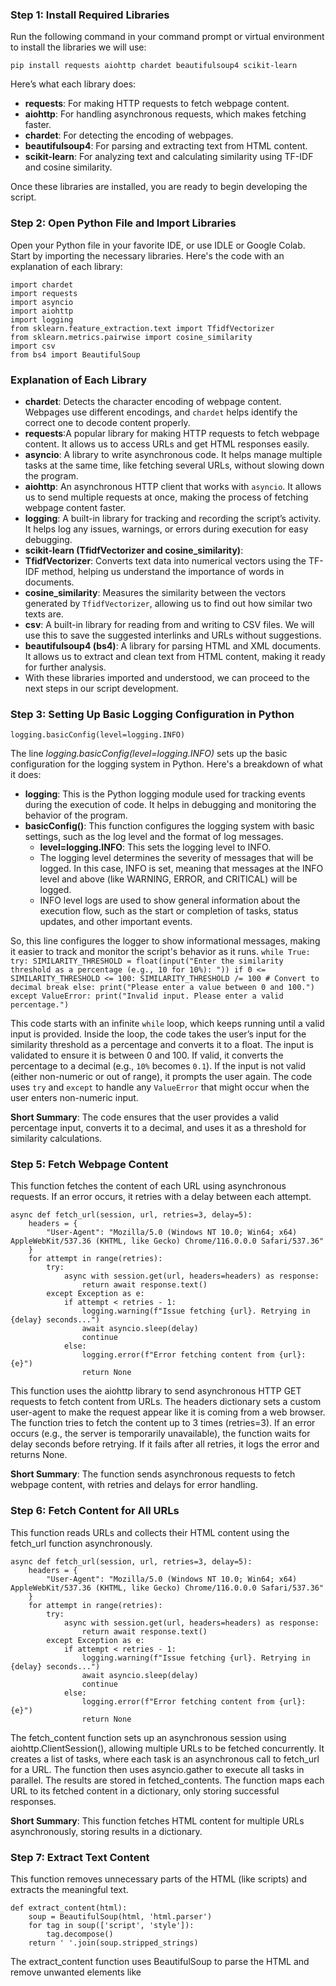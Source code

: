 ### Step 1: Install Required Libraries

Run the following command in your command prompt or virtual environment to install the libraries we will use:

    pip install requests aiohttp chardet beautifulsoup4 scikit-learn

Here’s what each library does:

*   **requests**: For making HTTP requests to fetch webpage content.
*   **aiohttp**: For handling asynchronous requests, which makes fetching faster.
*   **chardet**: For detecting the encoding of webpages.
*   **beautifulsoup4**: For parsing and extracting text from HTML content.
*   **scikit-learn**: For analyzing text and calculating similarity using TF-IDF and cosine similarity.

Once these libraries are installed, you are ready to begin developing the script.

### Step 2: Open Python File and Import Libraries

Open your Python file in your favorite IDE, or use IDLE or Google Colab. Start by importing the necessary libraries. Here's the code with an explanation of each library:

    import chardet
    import requests
    import asyncio
    import aiohttp
    import logging
    from sklearn.feature_extraction.text import TfidfVectorizer
    from sklearn.metrics.pairwise import cosine_similarity
    import csv
    from bs4 import BeautifulSoup

### Explanation of Each Library

*   **chardet**: Detects the character encoding of webpage content. Webpages use different encodings, and `chardet` helps identify the correct one to decode content properly.
*   **requests**:A popular library for making HTTP requests to fetch webpage content. It allows us to access URLs and get HTML responses easily.
*   **asyncio**: A library to write asynchronous code. It helps manage multiple tasks at the same time, like fetching several URLs, without slowing down the program.
*   **aiohttp**: An asynchronous HTTP client that works with `asyncio`. It allows us to send multiple requests at once, making the process of fetching webpage content faster.
*   **logging**: A built-in library for tracking and recording the script’s activity. It helps log any issues, warnings, or errors during execution for easy debugging.
*   **scikit-learn (TfidfVectorizer and cosine\_similarity)**:
*   **TfidfVectorizer**: Converts text data into numerical vectors using the TF-IDF method, helping us understand the importance of words in documents.
*   **cosine\_similarity**: Measures the similarity between the vectors generated by `TfidfVectorizer`, allowing us to find out how similar two texts are.
*   **csv**: A built-in library for reading from and writing to CSV files. We will use this to save the suggested interlinks and URLs without suggestions.
*   **beautifulsoup4 (bs4)**: A library for parsing HTML and XML documents. It allows us to extract and clean text from HTML content, making it ready for further analysis.
*   With these libraries imported and understood, we can proceed to the next steps in our script development.

### Step 3: Setting Up Basic Logging Configuration in Python

    logging.basicConfig(level=logging.INFO)

The line _logging.basicConfig(level=logging.INFO)_ sets up the basic configuration for the logging system in Python. Here's a breakdown of what it does:

*   **logging**: This is the Python logging module used for tracking events during the execution of code. It helps in debugging and monitoring the behavior of the program.
*   **basicConfig()**: This function configures the logging system with basic settings, such as the log level and the format of log messages.
    *   **level=logging.INFO**: This sets the logging level to INFO.
    *   The logging level determines the severity of messages that will be logged. In this case, INFO is set, meaning that messages at the INFO level and above (like WARNING, ERROR, and CRITICAL) will be logged.
    *   INFO level logs are used to show general information about the execution flow, such as the start or completion of tasks, status updates, and other important events.

So, this line configures the logger to show informational messages, making it easier to track and monitor the script's behavior as it runs.
`while True: try: SIMILARITY_THRESHOLD = float(input("Enter the similarity threshold as a percentage (e.g., 10 for 10%): ")) if 0 <= SIMILARITY_THRESHOLD <= 100: SIMILARITY_THRESHOLD /= 100 # Convert to decimal break else: print("Please enter a value between 0 and 100.") except ValueError: print("Invalid input. Please enter a valid percentage.")`

This code starts with an infinite `while` loop, which keeps running until a valid input is provided. Inside the loop, the code takes the user’s input for the similarity threshold as a percentage and converts it to a float. The input is validated to ensure it is between 0 and 100. If valid, it converts the percentage to a decimal (e.g., `10%` becomes `0.1`). If the input is not valid (either non-numeric or out of range), it prompts the user again. The code uses `try` and `except` to handle any `ValueError` that might occur when the user enters non-numeric input.

**Short Summary**: The code ensures that the user provides a valid percentage input, converts it to a decimal, and uses it as a threshold for similarity calculations.

### **Step 5: Fetch Webpage Content**

This function fetches the content of each URL using asynchronous requests. If an error occurs, it retries with a delay between each attempt.

    async def fetch_url(session, url, retries=3, delay=5):
        headers = {
            "User-Agent": "Mozilla/5.0 (Windows NT 10.0; Win64; x64) AppleWebKit/537.36 (KHTML, like Gecko) Chrome/116.0.0.0 Safari/537.36"
        }
        for attempt in range(retries):
            try:
                async with session.get(url, headers=headers) as response:
                    return await response.text()
            except Exception as e:
                if attempt < retries - 1:
                    logging.warning(f"Issue fetching {url}. Retrying in {delay} seconds...")
                    await asyncio.sleep(delay)
                    continue
                else:
                    logging.error(f"Error fetching content from {url}: {e}")
                    return None
    

This function uses the aiohttp library to send asynchronous HTTP GET requests to fetch content from URLs. The headers dictionary sets a custom user-agent to make the request appear like it is coming from a web browser. The function tries to fetch the content up to 3 times (retries=3). If an error occurs (e.g., the server is temporarily unavailable), the function waits for delay seconds before retrying. If it fails after all retries, it logs the error and returns None.

**Short Summary**: The function sends asynchronous requests to fetch webpage content, with retries and delays for error handling.

### **Step 6: Fetch Content for All URLs**

This function reads URLs and collects their HTML content using the fetch\_url function asynchronously.

    async def fetch_url(session, url, retries=3, delay=5):
        headers = {
            "User-Agent": "Mozilla/5.0 (Windows NT 10.0; Win64; x64) AppleWebKit/537.36 (KHTML, like Gecko) Chrome/116.0.0.0 Safari/537.36"
        }
        for attempt in range(retries):
            try:
                async with session.get(url, headers=headers) as response:
                    return await response.text()
            except Exception as e:
                if attempt < retries - 1:
                    logging.warning(f"Issue fetching {url}. Retrying in {delay} seconds...")
                    await asyncio.sleep(delay)
                    continue
                else:
                    logging.error(f"Error fetching content from {url}: {e}")
                    return None
    

The fetch\_content function sets up an asynchronous session using aiohttp.ClientSession(), allowing multiple URLs to be fetched concurrently. It creates a list of tasks, where each task is an asynchronous call to fetch\_url for a URL. The function then uses asyncio.gather to execute all tasks in parallel. The results are stored in fetched\_contents. The function maps each URL to its fetched content in a dictionary, only storing successful responses.

**Short Summary**: This function fetches HTML content for multiple URLs asynchronously, storing results in a dictionary.

### **Step 7: Extract Text Content**

This function removes unnecessary parts of the HTML (like scripts) and extracts the meaningful text.

    def extract_content(html):
        soup = BeautifulSoup(html, 'html.parser')
        for tag in soup(['script', 'style']):
            tag.decompose()
        return ' '.join(soup.stripped_strings)
    

The extract\_content function uses BeautifulSoup to parse the HTML and remove unwanted elements like <script> and <style> tags, which are not useful for content analysis. It decomposes these tags, effectively removing them from the HTML. It then gathers all the remaining text parts (ignoring spaces and formatting) and joins them into a single string.

**Short Summary**: The function cleans the HTML by removing unwanted tags and extracts the meaningful text content.

### **Step 8: Compute Similarity Between Pages**

This function calculates the similarity between pages using TF-IDF and cosine similarity.

    def compute_similarity(contents):
        processed_contents = [extract_content(html) for html in contents.values()]
        vectorizer = TfidfVectorizer(stop_words='english')
        tfidf_matrix = vectorizer.fit_transform(processed_contents)
        return cosine_similarity(tfidf_matrix)
    

The compute\_similarity function processes the cleaned content using the extract\_content function for each webpage. It uses the TfidfVectorizer from scikit-learn to convert the text into numerical vectors based on the importance of words (TF-IDF). The cosine\_similarity function then calculates the similarity scores between all these vectors, producing a matrix that indicates how similar each webpage is to every other webpage.

**Short Summary**: This function converts webpage content into numerical vectors using TF-IDF and computes the similarity between them using cosine similarity.

### **Step 9: Suggest Interlinks Based on Similarity**

This function uses the similarity scores to suggest interlinks for each URL based on the threshold.

    def suggest_interlinks(urls, num_suggestions=1):
        loop = asyncio.get_event_loop()
        contents = loop.run_until_complete(fetch_content(urls))
        similarities = compute_similarity(contents)
        suggestions = {}
        no_suggestions = []
        for idx, url in enumerate(contents.keys()):
            sorted_indices = similarities[idx].argsort()[::-1]
            relevant_indices = [i for i in sorted_indices if similarities[idx][i] > SIMILARITY_THRESHOLD]
            suggested_urls = [list(contents.keys())[i] for i in relevant_indices[1:num_suggestions+1]]
            if not suggested_urls:
                no_suggestions.append(url)
            else:
                suggestions[url] = suggested_urls
        return suggestions, no_suggestions
    

The function gets the event loop and uses it to run fetch\_content for all URLs, gathering their content. It calculates similarities between webpages using compute\_similarity. For each URL, it sorts other URLs based on their similarity scores. It then filters URLs that meet the similarity threshold and stores up to the specified number (num\_suggestions). If no URLs meet the threshold for a URL, it is added to no\_suggestions.

**Short Summary**: The function suggests similar URLs for each webpage based on similarity scores and stores URLs with no matches separately.

### **Step 10: Save URLs Without Suggestions**

This function saves URLs that do not have any matching suggestions to a file.

    def save_no_suggestions_to_file(urls, filename="no_suggestions.txt"):
        with open(filename, 'w', encoding='utf-8') as file:
            for url in urls:
                file.write(url + '\n')
    

The function opens a text file with the given filename and writes each URL from the no\_suggestions list into the file, ensuring each is on a new line. This helps in tracking which URLs did not receive any interlink suggestions.

**Short Summary**: This function writes URLs without matching suggestions to a text file for review.

### **Step 11: Save Interlink Suggestions to CSV**

This function saves the suggested interlinks into a CSV file for easy access and review.

    def save_to_csv(suggestions, output_file, num_suggestions):
        headers = ["URL"] + [f"Suggested Link {i+1}" for i in range(num_suggestions)]
        with open(output_file, 'w', newline='', encoding='utf-8') as csvfile:
            writer = csv.writer(csvfile)
            writer.writerow(headers)
            for url, links in suggestions.items():
                row = [url] + links
                writer.writerow(row)
    

The function opens a CSV file and writes headers based on the number of suggested links per URL. For each URL in the suggestions dictionary, it creates a row with the URL and its suggested links. This makes it easy to review and use the interlink suggestions.

**Short Summary**: The function saves the suggested interlinks to a CSV file, making it easy to access and review suggestions.

### Step 9: Load URLs from Text File

The script reads all URLs from a text file (`urls.txt`) and stores them in a list for further analysis.

    with open('urls.txt', 'r') as file:
        urls = [line.strip() for line in file]
    

This code opens the file named `urls.txt` and reads each line, stripping any extra whitespace or newline characters. It then stores each cleaned URL in a list called `urls`. This list will be used later in the script to fetch webpage content and calculate similarities.

**Short Summary**: The code reads URLs from a text file and stores them in a list, removing extra spaces or newline characters.

### Step 10: Get User Input for Number of Suggestions

The script asks the user how many interlink suggestions they want for each URL. It ensures the input is valid and within a specific range (1 to 5).

    while True:
        try:
            num_suggestions = int(input("Enter the number of suggested links you'd like for each URL (max 5): "))
            if 1 <= num_suggestions <= 5:
                break
            else:
                print("Please enter a number between 1 and 5.")
        except ValueError:
            print("Invalid input. Please enter a number between 1 and 5.")
    

This code block uses a `while` loop to prompt the user for the number of interlink suggestions they would like for each URL. It ensures that the input is an integer within the range of 1 to 5. If the input is not valid, it prompts the user again until a valid number is provided. The code also handles non-numeric input using a `try-except` block to catch any `ValueError`.

**Short Summary**: This code prompts the user for the number of interlink suggestions per URL and validates that the input is an integer between 1 and 5.

### Step 11: Generate and Save Interlink Suggestions

The script generates interlink suggestions based on the user-defined number and saves them to a CSV file. It also saves URLs with no suggestions to a separate text file.

    suggestions, no_suggestions = suggest_interlinks(urls, num_suggestions)
    save_to_csv(suggestions, 'interlink_suggestions_luxebites.csv', num_suggestions)
    if no_suggestions:
        save_no_suggestions_to_file(no_suggestions, 'no_suggestions_luxebites.txt')
    

This part of the code calls the `suggest_interlinks` function, passing the list of URLs and the number of suggestions specified by the user. It stores the generated suggestions and URLs without suggestions in `suggestions` and `no_suggestions`, respectively. The script then calls `save_to_csv` to write the suggestions into a CSV file (`interlink_suggestions_luxebites.csv`) for easy access. If any URLs did not receive suggestions, the script saves these URLs into a separate text file (`no_suggestions_luxebites.txt`) for further review.

**Short Summary**: The script generates interlink suggestions and saves them in a CSV file. It also logs URLs with no suggestions into a separate text file.

Complete Code with All Steps
----------------------------

Here’s the complete code that automates the process of finding interlink suggestions based on webpage content similarity. The code is explained in each step above for clarity.

    import chardet
    import requests
    import asyncio
    import aiohttp
    import logging
    from sklearn.feature_extraction.text import TfidfVectorizer
    from sklearn.metrics.pairwise import cosine_similarity
    import csv
    from bs4 import BeautifulSoup
    logging.basicConfig(level=logging.INFO)
    while True:
        try:
            SIMILARITY_THRESHOLD = float(input("Enter the similarity threshold as a percentage (e.g., 10 for 10%): "))
            if 0 <= SIMILARITY_THRESHOLD <= 100:
                SIMILARITY_THRESHOLD /= 100  # Convert to decimal
                break
            else:
                print("Please enter a value between 0 and 100.")
        except ValueError:
            print("Invalid input. Please enter a valid percentage.")
    async def fetch_url(session, url, retries=3, delay=5):
        headers = {
            "User-Agent": "Mozilla/5.0 (Windows NT 10.0; Win64; x64) AppleWebKit/537.36 (KHTML, like Gecko) Chrome/116.0.0.0 Safari/537.36"
        }
        for attempt in range(retries):
            try:
                async with session.get(url, headers=headers) as response:
                    return await response.text()
            except Exception as e:
                if attempt < retries - 1:  # i.e. not the last attempt
                    logging.warning(f"Issue fetching {url}. Retrying in {delay} seconds...")
                    await asyncio.sleep(delay)
                    continue
                else:
                    logging.error(f"Error fetching content from {url}: {e}")
                    return None
    # Step 1: Fetch content from provided URLs
    async def fetch_content(urls):
        contents = {}
        async with aiohttp.ClientSession() as session:
            tasks = [fetch_url(session, url) for url in urls]
            fetched_contents = await asyncio.gather(*tasks)
        for url, content in zip(urls, fetched_contents):
            if content:
                contents[url] = content
        return contents
    # Extract meaningful content from raw HTML using BeautifulSoup
    def extract_content(html):
        soup = BeautifulSoup(html, 'html.parser')
        for tag in soup(['script', 'style']):
            tag.decompose()
        return ' '.join(soup.stripped_strings)
    # Step 2: Compute TF-IDF vectors and cosine similarity
    def compute_similarity(contents):
        processed_contents = [extract_content(html) for html in contents.values()]
        vectorizer = TfidfVectorizer(stop_words='english')
        tfidf_matrix = vectorizer.fit_transform(processed_contents)
        return cosine_similarity(tfidf_matrix)
    # Step 3: Suggest interlinks based on similarity
    def suggest_interlinks(urls, num_suggestions=1):
        loop = asyncio.get_event_loop()
        contents = loop.run_until_complete(fetch_content(urls))
        similarities = compute_similarity(contents)
        suggestions = {}
        no_suggestions = []   # List to keep URLs without suggestions
        for idx, url in enumerate(contents.keys()):
            sorted_indices = similarities[idx].argsort()[::-1]
            relevant_indices = [i for i in sorted_indices if similarities[idx][i] > SIMILARITY_THRESHOLD]
            suggested_urls = [list(contents.keys())[i] for i in relevant_indices[1:num_suggestions+1]]
            # Check if the URL has any suggested links, if not, add to no_suggestions list
            if not suggested_urls:
                no_suggestions.append(url)
            else:
                suggestions[url] = suggested_urls
        return suggestions, no_suggestions
    def save_no_suggestions_to_file(urls, filename="no_suggestions.txt"):
        """Save URLs without suggestions to a separate file."""
        with open(filename, 'w', encoding='utf-8') as file:
            for url in urls:
                file.write(url + '\n')
    # Save suggestions to CSV
    def save_to_csv(suggestions, output_file, num_suggestions):
        headers = ["URL"] + [f"Suggested Link {i+1}" for i in range(num_suggestions)]
        with open(output_file, 'w', newline='', encoding='utf-8') as csvfile:
            writer = csv.writer(csvfile)
            writer.writerow(headers)
            for url, links in suggestions.items():
                row = [url] + links
                writer.writerow(row)
    # Load URLs from text file
    with open('urls.txt', 'r') as file:
        urls = [line.strip() for line in file]
    while True:
        try:
            num_suggestions = int(input("Enter the number of suggested links you'd like for each URL (max 5): "))
            if 1 <= num_suggestions <= 5:
                break
            else:
                print("Please enter a number between 1 and 5.")
        except ValueError:
            print("Invalid input. Please enter a number between 1 and 5.")
    suggestions, no_suggestions = suggest_interlinks(urls, num_suggestions)
    save_to_csv(suggestions, 'interlink_suggestions_luxebites.csv', num_suggestions)
    if no_suggestions:
        save_no_suggestions_to_file(no_suggestions, 'no_suggestions_luxebites.txt')
    

Demo Output
-----------

When the script runs, the process is as follows:

### User Inputs:

*   The user enters a similarity threshold (e.g., 10 for 10%).
*   The user specifies how many suggested links they want per URL (up to 5).

### Execution:

*   The script reads URLs from `urls.txt`.
*   It fetches and processes the HTML content for each URL asynchronously.
*   It calculates the similarity between pages using TF-IDF and cosine similarity.
*   The script then generates interlink suggestions based on the threshold and the number of suggestions specified.

### Outputs:

*   **CSV File (**`**interlink_suggestions_luxebites.csv**`**)**:
    *   Shows each URL with its suggested interlinks based on content similarity.
*   **Text File (**`**no_suggestions_luxebites.txt**`**)**:
    *   Lists URLs that didn’t have suitable matches based on the set threshold.

### Example of CSV Output (`interlink_suggestions_luxebites.csv`)

URL

Suggested Link 1

Suggested Link 2

example.com/page1

example.com/page3

example.com/page4

example.com/page2

example.com/page1

example.com/page5

Example of Text Output (`no_suggestions_luxebites.txt`)

    example.com/page6
    example.com/page8
    

The script successfully automates the interlinking process, making it efficient and effective for SEO purposes.

In this post, we developed a Python script to automate the process of finding and suggesting interlinks between webpages based on content similarity. By using TF-IDF and cosine similarity, the script analyzes the content of each page and identifies potential interlinks, saving the results in a structured CSV file. It also keeps track of URLs that do not receive any suggestions, allowing for further review. This automated solution helps streamline the internal linking process, making it more efficient and effective for SEO, saving time and effort compared to manual methods. With this approach, improving website structure and enhancing SEO performance becomes easier and more precise.

### **Step 4: Set the Similarity Threshold**

The script asks the user to enter a similarity threshold as a percentage (e.g., 10 for 10%). It converts the percentage to a decimal format and checks if it is between 0 and 100 to make sure the input is valid.
